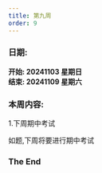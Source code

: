 ```yaml
---
title: 第九周
order: 9
---
```


### 日期:  
**开始: 20241103 星期日**  
**结束: 20241109 星期六**  

### 本周内容:  

1.下周期中考试  

如题,下周将要进行期中考试  

### The End